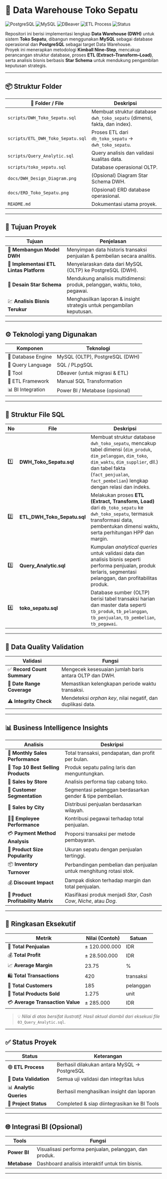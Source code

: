 # 🏬 Data Warehouse Toko Sepatu  

![PostgreSQL](https://img.shields.io/badge/Database-PostgreSQL-blue?logo=postgresql)
![MySQL](https://img.shields.io/badge/Source-MySQL-orange?logo=mysql)
![DBeaver](https://img.shields.io/badge/Tool-DBeaver-green?logo=dbeaver)
![ETL Process](https://img.shields.io/badge/ETL-Implemented-success)
![Status](https://img.shields.io/badge/Project_Status-Completed-brightgreen)

Repositori ini berisi implementasi lengkap **Data Warehouse (DWH)** untuk sistem **Toko Sepatu**, dibangun menggunakan **MySQL** sebagai database operasional dan **PostgreSQL** sebagai target Data Warehouse.  
Proyek ini menerapkan metodologi **Kimball Nine-Step**, mencakup perancangan struktur database, proses **ETL (Extract–Transform–Load)**, serta analisis bisnis berbasis **Star Schema** untuk mendukung pengambilan keputusan strategis.

---

## 📦 Struktur Folder  

| 📁 Folder / File | Deskripsi |
|------------------|-----------|
| `scripts/DWH_Toko_Sepatu.sql` | Membuat struktur database `dwh_toko_sepatu` (dimensi, fakta, dan index). |
| `scripts/ETL_DWH_Toko_Sepatu.sql` | Proses ETL dari `db_toko_sepatu` → `dwh_toko_sepatu`. |
| `scripts/Query_Analytic.sql` | Query analisis dan validasi kualitas data. |
| `scripts/toko_sepatu.sql` | Database operasional OLTP. |
| `docs/DWH_Design_Diagram.png` | (Opsional) Diagram Star Schema DWH. |
| `docs/ERD_Toko_Sepatu.png` | (Opsional) ERD database operasional. |
| `README.md` | Dokumentasi utama proyek. |

---

## 🎯 Tujuan Proyek  

| Tujuan | Penjelasan |
|--------|-------------|
| 🧱 **Membangun Model DWH** | Menyimpan data historis transaksi penjualan & pembelian secara analitis. |
| 🔄 **Implementasi ETL Lintas Platform** | Menyelaraskan data dari MySQL (OLTP) ke PostgreSQL (DWH). |
| 🌟 **Desain Star Schema** | Mendukung analisis multidimensi: produk, pelanggan, waktu, toko, pegawai. |
| 💹 **Analisis Bisnis Terukur** | Menghasilkan laporan & insight strategis untuk pengambilan keputusan. |

---

## ⚙️ Teknologi yang Digunakan  

| Komponen | Teknologi |
|-----------|------------|
| 🧱 Database Engine | MySQL (OLTP), PostgreSQL (DWH) |
| 💬 Query Language | SQL / PLpgSQL |
| 🧰 Tool | DBeaver (untuk migrasi & ETL) |
| 🔄 ETL Framework | Manual SQL Transformation |
| 📊 BI Integration | Power BI / Metabase (opsional) |

---

## 📂 Struktur File SQL  

| No | File | Deskripsi |
|----|------|------------|
| 1️⃣ | **DWH_Toko_Sepatu.sql** | Membuat struktur database `dwh_toko_sepatu`, mencakup tabel dimensi (`dim_produk`, `dim_pelanggan`, `dim_toko`, `dim_waktu`, `dim_supplier`, dll.) dan tabel fakta (`fact_penjualan`, `fact_pembelian`) lengkap dengan relasi dan indeks. |
| 2️⃣ | **ETL_DWH_Toko_Sepatu.sql** | Melakukan proses **ETL (Extract, Transform, Load)** dari `db_toko_sepatu` ke `dwh_toko_sepatu`, termasuk transformasi data, pembentukan dimensi waktu, serta perhitungan HPP dan margin. |
| 3️⃣ | **Query_Analytic.sql** | Kumpulan *analytical queries* untuk validasi data dan analisis bisnis seperti performa penjualan, produk terlaris, segmentasi pelanggan, dan profitabilitas produk. |
| 4️⃣ | **toko_sepatu.sql** | Database sumber (OLTP) berisi tabel transaksi harian dan master data seperti `tb_produk`, `tb_pelanggan`, `tb_penjualan`, `tb_pembelian`, `tb_pegawai`. |

---

## 🧩 Data Quality Validation  

| Validasi | Fungsi |
|-----------|---------|
| ✅ **Record Count Summary** | Mengecek kesesuaian jumlah baris antara OLTP dan DWH. |
| 📅 **Date Range Coverage** | Memastikan kelengkapan periode waktu transaksi. |
| ⚠️ **Integrity Check** | Mendeteksi *orphan key*, nilai negatif, dan duplikasi data. |

---

## 📊 Business Intelligence Insights  

| Analisis | Deskripsi |
|-----------|------------|
| 📆 **Monthly Sales Performance** | Total transaksi, pendapatan, dan profit per bulan. |
| 👟 **Top 10 Best Selling Products** | Produk sepatu paling laris dan menguntungkan. |
| 🏪 **Sales by Store** | Analisis performa tiap cabang toko. |
| 🧍 **Customer Segmentation** | Segmentasi pelanggan berdasarkan gender & tipe pembelian. |
| 📍 **Sales by City** | Distribusi penjualan berdasarkan wilayah. |
| 👨‍💼 **Employee Performance** | Kontribusi pegawai terhadap total penjualan. |
| 💳 **Payment Method Analysis** | Proporsi transaksi per metode pembayaran. |
| 📏 **Product Size Popularity** | Ukuran sepatu dengan penjualan tertinggi. |
| 📦 **Inventory Turnover** | Perbandingan pembelian dan penjualan untuk menghitung rotasi stok. |
| 💰 **Discount Impact** | Dampak diskon terhadap margin dan total penjualan. |
| 🌟 **Product Profitability Matrix** | Klasifikasi produk menjadi *Star*, *Cash Cow*, *Niche*, atau *Dog*. |

---

## 🧾 Ringkasan Eksekutif  

| Metrik | Nilai (Contoh) | Satuan |
|--------|----------------|--------|
| 💸 **Total Penjualan** | ± 120.000.000 | IDR |
| 💰 **Total Profit** | ± 28.500.000 | IDR |
| 📈 **Average Margin** | 23.75 | % |
| 🛍️ **Total Transactions** | 420 | transaksi |
| 👥 **Total Customers** | 185 | pelanggan |
| 👟 **Total Products Sold** | 1.275 | unit |
| 💳 **Average Transaction Value** | ± 285.000 | IDR |

> 💡 *Nilai di atas bersifat ilustratif. Hasil aktual diambil dari eksekusi file* `03_Query_Analytic.sql`.

---

## ✅ Status Proyek  

| Status | Keterangan |
|--------|-------------|
| 🟢 **ETL Process** | Berhasil dilakukan antara MySQL → PostgreSQL |
| 🧮 **Data Validation** | Semua uji validasi dan integritas lulus |
| 📊 **Analytic Queries** | Berhasil menghasilkan insight dan laporan |
| 🚀 **Project Status** | Completed & siap diintegrasikan ke BI Tools |

---

## 🌐 Integrasi BI (Opsional)  

| Tools | Fungsi |
|--------|--------|
| **Power BI** | Visualisasi performa penjualan, pelanggan, dan produk. |
| **Metabase** | Dashboard analisis interaktif untuk tim bisnis. |

---


